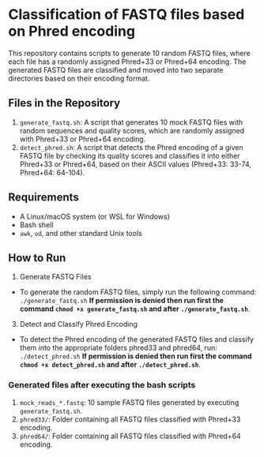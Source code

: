 # Classification of FASTQ files based on Phred encoding

This repository contains scripts to generate 10 random FASTQ files, where each file has a randomly assigned Phred+33 or Phred+64 encoding. The generated FASTQ files are classified and moved into two separate directories based on their encoding format.

## Files in the Repository
1. `generate_fastq.sh`: A script that generates 10 mock FASTQ files with random sequences and quality scores, which are randomly assigned with Phred+33 or Phred+64 encoding.
2. `detect_phred.sh`: A script that detects the Phred encoding of a given FASTQ file by checking its quality scores and classifies it into either Phred+33 or Phred+64, based on their ASCII values (Phred+33: 33-74, Phred+64: 64-104).

## Requirements
- A Linux/macOS system (or WSL for Windows)
- Bash shell
- `awk`, `od`, and other standard Unix tools

## How to Run
1. Generate FASTQ Files
- To generate the random FASTQ files, simply run the following command:
`./generate_fastq.sh`
**If permission is denied then run first the command `chmod +x generate_fastq.sh` and after `./generate_fastq.sh`**.
3. Detect and Classify Phred Encoding
- To detect the Phred encoding of the generated FASTQ files and classify them into the appropriate folders phred33 and phred64, run:
`./detect_phred.sh`
**If permission is denied then run first the command `chmod +x detect_phred.sh` and after `./detect_phred.sh`**.

### Generated files after executing the bash scripts
1. `mock_reads_*.fastq`: 10 sample FASTQ files generated by executing `generate_fastq.sh`.
2. `phred33/`: Folder containing all FASTQ files classified with Phred+33 encoding.
3. `phred64/`: Folder containing all FASTQ files classified with Phred+64 encoding.
